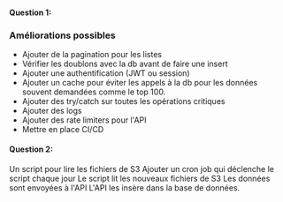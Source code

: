 #### Question 1:

### Améliorations possibles

- Ajouter de la pagination pour les listes
- Vérifier les doublons avec la db avant de faire une insert
- Ajouter une authentification (JWT ou session)
- Ajouter un cache pour éviter les appels à la db pour les données souvent demandées comme le top 100.
- Ajouter des try/catch sur toutes les opérations critiques
- Ajouter des logs
- Ajouter des rate limiters pour l'API
- Mettre en place CI/CD

#### Question 2:

Un script pour lire les fichiers de S3
Ajouter un cron job qui déclenche le script chaque jour
Le script lit les nouveaux fichiers de S3
Les données sont envoyées à l'API
L'API les insère dans la base de données.
